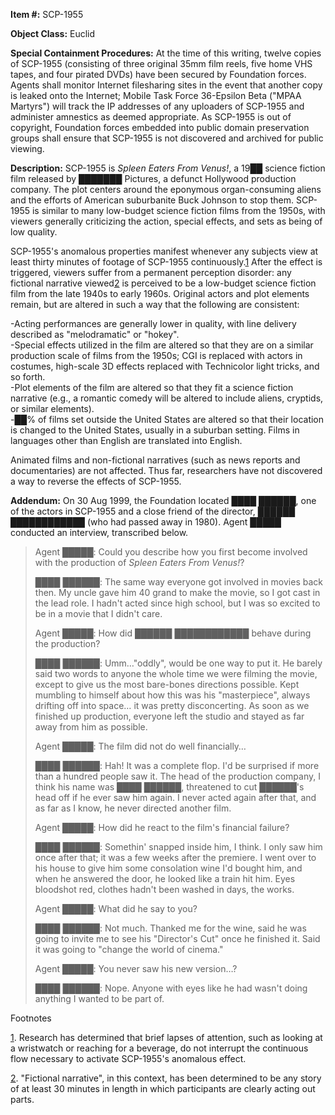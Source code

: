 **Item #:** SCP-1955

**Object Class:** Euclid

**Special Containment Procedures:** At the time of this writing, twelve copies of SCP-1955 (consisting of three original 35mm film reels, five home VHS tapes, and four pirated DVDs) have been secured by Foundation forces. Agents shall monitor Internet filesharing sites in the event that another copy is leaked onto the Internet; Mobile Task Force 36-Epsilon Beta ("MPAA Martyrs") will track the IP addresses of any uploaders of SCP-1955 and administer amnestics as deemed appropriate. As SCP-1955 is out of copyright, Foundation forces embedded into public domain preservation groups shall ensure that SCP-1955 is not discovered and archived for public viewing.

**Description:** SCP-1955 is _Spleen Eaters From Venus!_, a 19██ science fiction film released by ███████ Pictures, a defunct Hollywood production company. The plot centers around the eponymous organ-consuming aliens and the efforts of American suburbanite Buck Johnson to stop them. SCP-1955 is similar to many low-budget science fiction films from the 1950s, with viewers generally criticizing the action, special effects, and sets as being of low quality.

SCP-1955's anomalous properties manifest whenever any subjects view at least thirty minutes of footage of SCP-1955 continuously.[1](javascript:;) After the effect is triggered, viewers suffer from a permanent perception disorder: any fictional narrative viewed[2](javascript:;) is perceived to be a low-budget science fiction film from the late 1940s to early 1960s. Original actors and plot elements remain, but are altered in such a way that the following are consistent:

\-Acting performances are generally lower in quality, with line delivery described as "melodramatic" or "hokey".  
\-Special effects utilized in the film are altered so that they are on a similar production scale of films from the 1950s; CGI is replaced with actors in costumes, high-scale 3D effects replaced with Technicolor light tricks, and so forth.  
\-Plot elements of the film are altered so that they fit a science fiction narrative (e.g., a romantic comedy will be altered to include aliens, cryptids, or similar elements).  
\-██% of films set outside the United States are altered so that their location is changed to the United States, usually in a suburban setting. Films in languages other than English are translated into English.

Animated films and non-fictional narratives (such as news reports and documentaries) are not affected. Thus far, researchers have not discovered a way to reverse the effects of SCP-1955.

**Addendum:** On 30 Aug 1999, the Foundation located ████ ██████, one of the actors in SCP-1955 and a close friend of the director, ██████ ████████████ (who had passed away in 1980). Agent █████ conducted an interview, transcribed below.

> Agent █████: Could you describe how you first become involved with the production of _Spleen Eaters From Venus!_?
> 
> ████ ██████: The same way everyone got involved in movies back then. My uncle gave him 40 grand to make the movie, so I got cast in the lead role. I hadn't acted since high school, but I was so excited to be in a movie that I didn't care.
> 
> Agent █████: How did ██████ ████████████ behave during the production?
> 
> ████ ██████: Umm…"oddly", would be one way to put it. He barely said two words to anyone the whole time we were filming the movie, except to give us the most bare-bones directions possible. Kept mumbling to himself about how this was his "masterpiece", always drifting off into space… it was pretty disconcerting. As soon as we finished up production, everyone left the studio and stayed as far away from him as possible.
> 
> Agent █████: The film did not do well financially…
> 
> ████ ██████: Hah! It was a complete flop. I'd be surprised if more than a hundred people saw it. The head of the production company, I think his name was ████ ██████, threatened to cut ██████'s head off if he ever saw him again. I never acted again after that, and as far as I know, he never directed another film.
> 
> Agent █████: How did he react to the film's financial failure?
> 
> ████ ██████: Somethin' snapped inside him, I think. I only saw him once after that; it was a few weeks after the premiere. I went over to his house to give him some consolation wine I'd bought him, and when he answered the door, he looked like a train hit him. Eyes bloodshot red, clothes hadn't been washed in days, the works.
> 
> Agent █████: What did he say to you?
> 
> ████ ██████: Not much. Thanked me for the wine, said he was going to invite me to see his "Director's Cut" once he finished it. Said it was going to "change the world of cinema."
> 
> Agent █████: You never saw his new version…?
> 
> ████ ██████: Nope. Anyone with eyes like he had wasn't doing anything I wanted to be part of.

Footnotes

[1](javascript:;). Research has determined that brief lapses of attention, such as looking at a wristwatch or reaching for a beverage, do not interrupt the continuous flow necessary to activate SCP-1955's anomalous effect.

[2](javascript:;). "Fictional narrative", in this context, has been determined to be any story of at least 30 minutes in length in which participants are clearly acting out parts.